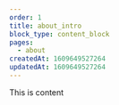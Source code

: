 ```yaml
---
order: 1
title: about_intro
block_type: content_block
pages:
  - about
createdAt: 1609649527264
updatedAt: 1609649527264
---
```

This is content
